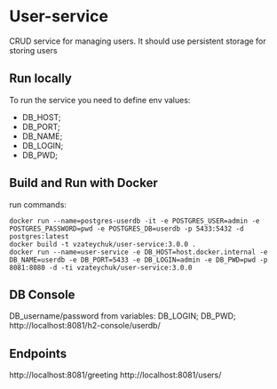 # User-service

CRUD service for managing users. It should use persistent storage for storing users

## Run locally
To run the service you need to define env values:
- DB_HOST;
- DB_PORT;
- DB_NAME;
- DB_LOGIN;
- DB_PWD;

## Build and Run with Docker
run commands:
```shell
docker run --name=postgres-userdb -it -e POSTGRES_USER=admin -e POSTGRES_PASSWORD=pwd -e POSTGRES_DB=userdb -p 5433:5432 -d postgres:latest
docker build -t vzateychuk/user-service:3.0.0 .
docker run --name=user-service -e DB_HOST=host.docker.internal -e DB_NAME=userdb -e DB_PORT=5433 -e DB_LOGIN=admin -e DB_PWD=pwd -p 8081:8080 -d -ti vzateychuk/user-service:3.0.0
```

## DB Console
DB_username/password from variables: DB_LOGIN; DB_PWD;
http://localhost:8081/h2-console/userdb/

## Endpoints
http://localhost:8081/greeting
http://localhost:8081/users/